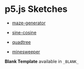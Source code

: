 # p5.js Sketches

- [maze-generator](//donwilson.github.io/p5js-sketches/maze-generator/index.html)

- [sine-cosine](//donwilson.github.io/p5js-sketches/sine-cosine/index.html)

- [quadtree](//donwilson.github.io/p5js-sketches/quadtree/index.html)

- [minesweeper](//donwilson.github.io/p5js-sketches/minesweeper/index.html)


**Blank Template** available in `_BLANK_`